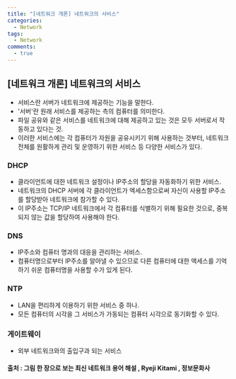 ```yaml
---
title: "[네트워크 개론] 네트워크의 서비스"
categories:
  - Network
tags:
  - Network
comments:
  - true
---
```

## [네트워크 개론] 네트워크의 서비스
* 서비스란 서버가 네트워크에 제공하는 기능을 말한다.
* '서버'란 원래 서비스를 제공하는 측의 컴퓨터를 의미한다.
* 파일 공유와 같은 서비스를 네트워크에 대해 제공하고 있는 것은 모두 서버로서 작동하고 있다는 것.
* 이러한 서비스에는 각 컴퓨터가 자원을 공유시키기 위해 사용하는 것부터, 네트워크 전체를 원활하게 관리 및 운영하기 위한 서비스 등 다양한 서비스가 있다.

### DHCP
* 클라이언트에 대한 네트워크 설정이나 IP주소의 할당을 자동화하기 위한 서비스.
* 네트워크의 DHCP 서버에 각 클라이언트가 엑세스함으로써 자신이 사용할 IP주소를 할당받아 네트워크에 참가할 수 있다.
* 이 IP주소는 TCP/IP 네트워크에서 각 컴퓨터를 식별하기 위해 필요한 것으로, 중복되지 않는 값을 할당하여 사용해야 한다.

### DNS
* IP주소와 컴퓨터 명과의 대응을 관리하는 서비스.
* 컴퓨터명으로부터 IP주소를 알아낼 수 있으므로 다른 컴퓨터에 대한 액세스를 기억하기 쉬운 컴퓨터명을 사용할 수가 있게 된다.

### NTP
* LAN을 편리하게 이용하기 위한 서비스 중 하나.
* 모든 컴퓨터의 시각을 그 서비스가 가동되는 컴퓨터 시각으로 동기화할 수 있다.

### 게이트웨이
* 외부 네트워크와의 출입구과 되는 서비스

#### 출처 : 그림 한 장으로 보는 최신 네트워크 용어 해설 , Ryeji Kitami , 정보문화사